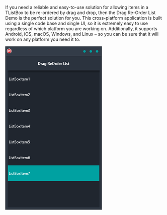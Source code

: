 If you need a reliable and easy-to-use solution for allowing items in a TListBox to be re-ordered by drag and drop, then the Drag Re-Order List Demo is the perfect solution for you. This cross-platform application is built using a single code base and single UI, so it is extremely easy to use regardless of which platform you are working on. Additionally, it supports Android, iOS, macOS, Windows, and Linux – so you can be sure that it will work on any platform you need it to.

![screenshot](screenshot.gif)
